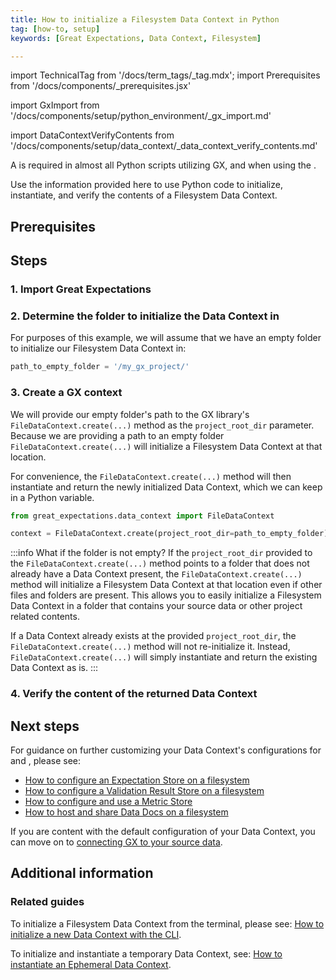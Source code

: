 ```yaml
---
title: How to initialize a Filesystem Data Context in Python
tag: [how-to, setup]
keywords: [Great Expectations, Data Context, Filesystem]

---
```


import TechnicalTag from '/docs/term_tags/_tag.mdx';
import Prerequisites from '/docs/components/_prerequisites.jsx'

<!-- ### 1. Import Great Expectations -->
import GxImport from '/docs/components/setup/python_environment/_gx_import.md'

<!--- ### 2. Verify the content of the Data Context -->
import DataContextVerifyContents from '/docs/components/setup/data_context/_data_context_verify_contents.md'

A <TechnicalTag tag="data_context" text="Data Context" /> is required in almost all Python scripts utilizing GX, and when using the <TechnicalTag tag="cli" text="CLI" />.

Use the information provided here to use Python code to initialize, instantiate, and verify the contents of a Filesystem Data Context.

## Prerequisites

<Prerequisites requirePython = {false} requireInstallation = {true} requireDataContext = {false} requireSourceData = {null} requireDatasource = {false} requireExpectationSuite = {false}>

</Prerequisites>

## Steps

### 1. Import Great Expectations

<GxImport />

### 2. Determine the folder to initialize the Data Context in

For purposes of this example, we will assume that we have an empty folder to initialize our Filesystem Data Context in:

```python title="Python code"
path_to_empty_folder = '/my_gx_project/'
```

### 3. Create a GX context

We will provide our empty folder's path to the GX library's `FileDataContext.create(...)` method as the `project_root_dir` parameter.  Because we are providing a path to an empty folder `FileDataContext.create(...)` will initialize a Filesystem Data Context at that location.

For convenience, the `FileDataContext.create(...)` method will then instantiate and return the newly initialized Data Context, which we can keep in a Python variable.

```python title="Python code"
from great_expectations.data_context import FileDataContext

context = FileDataContext.create(project_root_dir=path_to_empty_folder)
```

:::info What if the folder is not empty?
If the `project_root_dir` provided to the `FileDataContext.create(...)` method points to a folder that does not already have a Data Context present, the `FileDataContext.create(...)` method will initialize a Filesystem Data Context at that location even if other files and folders are present.  This allows you to easily initialize a Filesystem Data Context in a folder that contains your source data or other project related contents.

If a Data Context already exists at the provided `project_root_dir`, the `FileDataContext.create(...)` method will not re-initialize it.  Instead, `FileDataContext.create(...)` will simply instantiate and return the existing Data Context as is.
:::


### 4. Verify the content of the returned Data Context

<DataContextVerifyContents />

## Next steps

For guidance on further customizing your Data Context's configurations for <TechnicalTag tag="store" text="Metadata Stores" /> and <TechnicalTag tag="data_docs" text="Data Docs" />, please see:
- [How to configure an Expectation Store on a filesystem](/docs/guides/setup/configuring_metadata_stores/how_to_configure_an_expectation_store_on_a_filesystem)
- [How to configure a Validation Result Store on a filesystem](/docs/guides/setup/configuring_metadata_stores/how_to_configure_a_validation_result_store_on_a_filesystem)
- [How to configure and use a Metric Store](/docs/guides/setup/configuring_metadata_stores/how_to_configure_a_metricsstore)
- [How to host and share Data Docs on a filesystem](/docs/guides/setup/configuring_data_docs/how_to_host_and_share_data_docs_on_a_filesystem)

If you are content with the default configuration of your Data Context, you can move on to [connecting GX to your source data](/docs/guides/connecting_to_your_data/).

## Additional information

### Related guides

To initialize a Filesystem Data Context from the terminal, please see: [How to initialize a new Data Context with the CLI](/docs/guides/setup/configuring_data_contexts/how_to_configure_a_new_data_context_with_the_cli).

To initialize and instantiate a temporary Data Context, see: [How to instantiate an Ephemeral Data Context](/docs/guides/setup/configuring_data_contexts/instantiating_data_contexts/how_to_explicitly_instantiate_an_ephemeral_data_context).
<!-- TODO
To instantiate an existing Data Context, reference:
- How to quickly instantiate a Data Context
- How to instantiate a specific Filesystem Data Context

-->

<!-- TODO
### Code examples

To see the full source code used for the examples in this guide, please reference the following scripts in our GitHub repository:
- [script_name.py](https://path/to/the/script/on/github.com)
-->